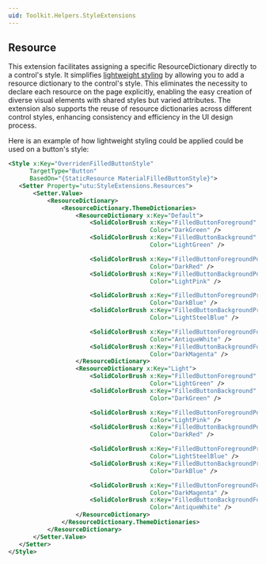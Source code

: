 ```yaml
---
uid: Toolkit.Helpers.StyleExtensions
---
```


## Resource

This extension facilitates assigning a specific ResourceDictionary directly to a control's style. It simplifies [lightweight styling](../lightweight-styling.md) by allowing you to add a resource dictionary to the control's style. This eliminates the necessity to declare each resource on the page explicitly, enabling the easy creation of diverse visual elements with shared styles but varied attributes. The extension also supports the reuse of resource dictionaries across different control styles, enhancing consistency and efficiency in the UI design process.

Here is an example of how lightweight styling could be applied could be used on a button's style:

 ```xml
<Style x:Key="OverridenFilledButtonStyle"
	   TargetType="Button"
	   BasedOn="{StaticResource MaterialFilledButtonStyle}">
	<Setter Property="utu:StyleExtensions.Resources">
		<Setter.Value>
			<ResourceDictionary>
				<ResourceDictionary.ThemeDictionaries>
					<ResourceDictionary x:Key="Default">
						<SolidColorBrush x:Key="FilledButtonForeground"
										 Color="DarkGreen" />
						<SolidColorBrush x:Key="FilledButtonBackground"
										 Color="LightGreen" />

						<SolidColorBrush x:Key="FilledButtonForegroundPointerOver"
										 Color="DarkRed" />
						<SolidColorBrush x:Key="FilledButtonBackgroundPointerOver"
										 Color="LightPink" />

						<SolidColorBrush x:Key="FilledButtonForegroundPressed"
										 Color="DarkBlue" />
						<SolidColorBrush x:Key="FilledButtonBackgroundPressed"
										 Color="LightSteelBlue" />

						<SolidColorBrush x:Key="FilledButtonForegroundFocused"
										 Color="AntiqueWhite" />
						<SolidColorBrush x:Key="FilledButtonBackgroundFocused"
										 Color="DarkMagenta" />
					</ResourceDictionary>
					<ResourceDictionary x:Key="Light">
						<SolidColorBrush x:Key="FilledButtonForeground"
										 Color="LightGreen" />
						<SolidColorBrush x:Key="FilledButtonBackground"
										 Color="DarkGreen" />

						<SolidColorBrush x:Key="FilledButtonForegroundPointerOver"
										 Color="LightPink" />
						<SolidColorBrush x:Key="FilledButtonBackgroundPointerOver"
										 Color="DarkRed" />

						<SolidColorBrush x:Key="FilledButtonForegroundPressed"
										 Color="LightSteelBlue" />
						<SolidColorBrush x:Key="FilledButtonBackgroundPressed"
										 Color="DarkBlue" />

						<SolidColorBrush x:Key="FilledButtonForegroundFocused"
										 Color="DarkMagenta" />
						<SolidColorBrush x:Key="FilledButtonBackgroundFocused"
										 Color="AntiqueWhite" />
					</ResourceDictionary>
				</ResourceDictionary.ThemeDictionaries>
			</ResourceDictionary>
		</Setter.Value>
	</Setter>
</Style>
```
